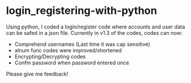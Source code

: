 # login_registering-with-python
Using python, I coded a login/register code where accounts and user data can be safed in a json file. 
Currently in v1.3 of the codes, codes can now:
- Comprehend usernames (Last time it was cap sensitive)
- alnum func codes were improved/shortened
- Encrypting/Decrypting codes
- Confm password when password entered once

Please give me feedback!
